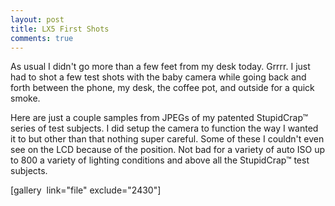 ```yaml
---
layout: post
title: LX5 First Shots
comments: true
---
```

As usual I didn't go more than a few feet from my desk today. Grrrr. I just had to shot a few test shots with the baby camera while going back and forth between the phone, my desk, the coffee pot, and outside for a quick smoke.

Here are just a couple samples from JPEGs of my patented StupidCrap™ series of test subjects. I did setup the camera to function the way I wanted it to but other than that nothing super careful. Some of these I couldn't even see on the LCD because of the position. Not bad for a variety of auto ISO up to 800 a variety of lighting conditions and above all the StupidCrap™ test subjects.

[gallery  link="file" exclude="2430"] 